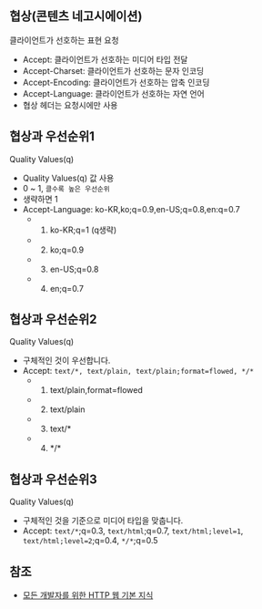 ## 협상(콘텐츠 네고시에이션)
클라이언트가 선호하는 표현 요청
* Accept: 클라이언트가 선호하는 미디어 타입 전달
* Accept-Charset: 클라이언트가 선호하는 문자 인코딩
* Accept-Encoding: 클라이언트가 선호하는 압축 인코딩
* Accept-Language: 클라이언트가 선호하는 자연 언어
* 협상 헤더는 요청시에만 사용

## 협상과 우선순위1
Quality Values(q)
* Quality Values(q) 값 사용
* 0 ~ 1, ```클수록 높은 우선순위```
* 생략하면 1
* Accept-Language: ko-KR,ko;q=0.9,en-US;q=0.8,en:q=0.7
  * 1. ko-KR;q=1 (q생략)
  * 2. ko;q=0.9
  * 3. en-US;q=0.8
  * 4. en;q=0.7

## 협상과 우선순위2
Quality Values(q)
* 구체적인 것이 우선합니다.
* Accept: ```text/*, text/plain, text/plain;format=flowed, */*```
  * 1. text/plain,format=flowed
  * 2. text/plain
  * 3. text/*
  * 4. \*/\*

## 협상과 우선순위3
Quality Values(q)
* 구체적인 것을 기준으로 미디어 타입을 맞춥니다.
* Accept: ```text/*```;q=0.3, ```text/html```;q=0.7, ```text/html;level=1```,   
```text/html;level=2```;q=0.4, ```*/*```;q=0.5

## 참조
* [모든 개발자를 위한 HTTP 웹 기본 지식](https://www.inflearn.com/course/http-%EC%9B%B9-%EB%84%A4%ED%8A%B8%EC%9B%8C%ED%81%AC/dashboard)